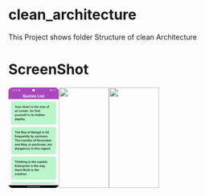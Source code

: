 # clean_architecture

This Project shows folder Structure of clean Architecture

# ScreenShot

<img align="left" width="100" height="200" src="cleanarchitecturescreenshots/page.png">
<img align="left" width="100" height="200" src="https://github.com/pavithramoorthy-official/India-Flutter-Project/assets/144348676/043add5f-a755-47c2-970d-cce8a5283412)">
<img align="left" width="100" height="200" src="https://github.com/pavithramoorthy-official/India-Flutter-Project/assets/144348676/596691ca-9c47-49bb-8ce5-bbfd4fa90700">





